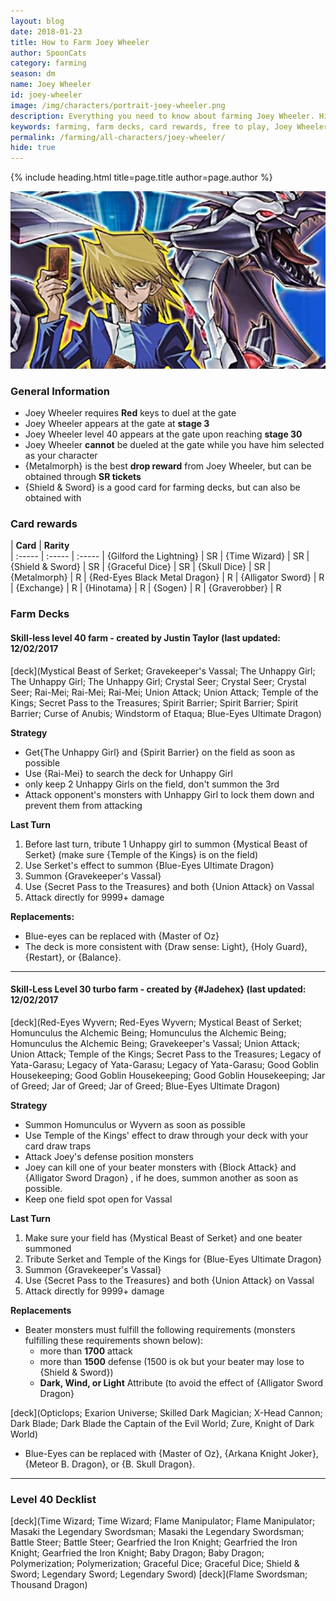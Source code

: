 ```yaml
---
layout: blog
date: 2018-01-23
title: How to Farm Joey Wheeler
author: SpoonCats
category: farming
season: dm
name: Joey Wheeler
id: joey-wheeler
image: /img/characters/portrait-joey-wheeler.png
description: Everything you need to know about farming Joey Wheeler. His decklists, card rewards, top level farm decks with strategy information and free to play card replacements. This article will help you farm Joey Wheeler as efficiently as possible.
keywords: farming, farm decks, card rewards, free to play, Joey Wheeler
permalink: /farming/all-characters/joey-wheeler/
hide: true
---
```


{% include heading.html title=page.title author=page.author %}

![Joey Banner](/img/content/events/joey.jpg/)

### General Information
* Joey Wheeler requires **Red** keys to duel at the gate
* Joey Wheeler appears at the gate at **stage 3**
* Joey Wheeler level 40 appears at the gate upon reaching **stage 30**
* Joey Wheeler **cannot** be dueled at the gate while you have him selected as your character
* {Metalmorph} is the best **drop reward** from Joey Wheeler, but can be obtained through **SR tickets**
* {Shield & Sword} is a good card for farming decks, but can also be obtained with 
 
### Card rewards

| **Card** |  **Rarity**  
| :----- | :----- | :----- 
| {Gilford the Lightning} | SR
| {Time Wizard} | SR
| {Shield & Sword} | SR
| {Graceful Dice} | SR
| {Skull Dice} | SR
| {Metalmorph} | R
| {Red-Eyes Black Metal Dragon} | R
| {Alligator Sword} | R
| {Exchange} | R
| {Hinotama} | R
| {Sogen} | R
| {Graverobber} | R


### Farm Decks

#### Skill-less level 40 farm - created by Justin Taylor (last updated: 12/02/2017

[deck](Mystical Beast of Serket; Gravekeeper's Vassal; The Unhappy Girl; The Unhappy Girl; The Unhappy Girl; Crystal Seer; Crystal Seer; Crystal Seer; Rai-Mei; Rai-Mei; Rai-Mei; Union Attack; Union Attack; Temple of the Kings; Secret Pass to the Treasures; Spirit Barrier; Spirit Barrier; Spirit Barrier; Curse of Anubis; Windstorm of Etaqua; Blue-Eyes Ultimate Dragon)

**Strategy**

*  Get{The Unhappy Girl} and {Spirit Barrier} on the field as soon as possible
* Use {Rai-Mei} to search the deck for Unhappy Girl
* only keep 2 Unhappy Girls on the field, don't summon the 3rd
* Attack opponent's monsters with Unhappy Girl to lock them down and prevent them from attacking

**Last Turn**

1. Before last turn, tribute 1 Unhappy girl to summon {Mystical Beast of Serket} (make sure {Temple of the Kings} is on the field)
2. Use Serket's effect to summon {Blue-Eyes Ultimate Dragon}
3. Summon {Gravekeeper's Vassal}
4. Use {Secret Pass to the Treasures} and both {Union Attack} on Vassal 
6. Attack directly for 9999+ damage
	
**Replacements:**
* Blue-eyes can be replaced with {Master of Oz}
* The deck is more consistent with {Draw sense: Light}, {Holy Guard}, {Restart}, or {Balance}.

---

#### Skill-Less Level 30 turbo farm - created by {#Jadehex} (last updated: 12/02/2017

[deck](Red-Eyes Wyvern; Red-Eyes Wyvern; Mystical Beast of Serket; Homunculus the Alchemic Being; Homunculus the Alchemic Being; Homunculus the Alchemic Being; Gravekeeper's Vassal; Union Attack; Union Attack; Temple of the Kings; Secret Pass to the Treasures; Legacy of Yata-Garasu; Legacy of Yata-Garasu; Legacy of Yata-Garasu; Good Goblin Housekeeping; Good Goblin Housekeeping; Good Goblin Housekeeping; Jar of Greed; Jar of Greed; Jar of Greed; Blue-Eyes Ultimate Dragon)

**Strategy**

* Summon Homunculus or Wyvern as soon as possible
* Use Temple of the Kings' effect to draw through your deck with your card draw traps
* Attack Joey's defense position monsters 
* Joey can kill one of your beater monsters with {Block Attack} and {Alligator Sword Dragon} , if he does, summon another as soon as possible.
* Keep one field spot open for Vassal

**Last Turn** 

1. Make sure your field has {Mystical Beast of Serket} and one beater summoned
2. Tribute Serket and Temple of the Kings for {Blue-Eyes Ultimate Dragon}
3. Summon {Gravekeeper's Vassal}
4. Use {Secret Pass to the Treasures} and both {Union Attack} on Vassal 
5. Attack directly for 9999+ damage

**Replacements**

* Beater monsters must fulfill the following requirements (monsters fulfilling these requirements shown below):
	* more than **1700** attack
	* more than **1500** defense (1500 is ok but your beater may lose to {Shield & Sword})
	* **Dark, Wind, or Light** Attribute (to avoid the effect of {Alligator Sword Dragon}
	
[deck](Opticlops; Exarion Universe; Skilled Dark Magician; X-Head Cannon; Dark Blade; Dark Blade the Captain of the Evil World; Zure, Knight of Dark World) 
* Blue-Eyes can be replaced with {Master of Oz}, {Arkana Knight Joker}, {Meteor B. Dragon}, or {B. Skull Dragon}.

---

### Level 40 Decklist

[deck](Time Wizard; Time Wizard; Flame Manipulator; Flame Manipulator; Masaki the Legendary Swordsman; Masaki the Legendary Swordsman; Battle Steer; Battle Steer; Gearfried the Iron Knight; Gearfried the Iron Knight; Gearfried the Iron Knight; Baby Dragon; Baby Dragon; Polymerization; Polymerization; Graceful Dice; Graceful Dice; Shield & Sword; Legendary Sword; Legendary Sword)
[deck](Flame Swordsman; Thousand Dragon)